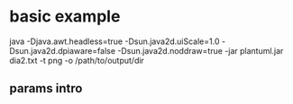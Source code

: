 

# basic example

java -Djava.awt.headless=true -Dsun.java2d.uiScale=1.0 -Dsun.java2d.dpiaware=false -Dsun.java2d.noddraw=true -jar plantuml.jar dia2.txt
-t png -o /path/to/output/dir
## params intro
